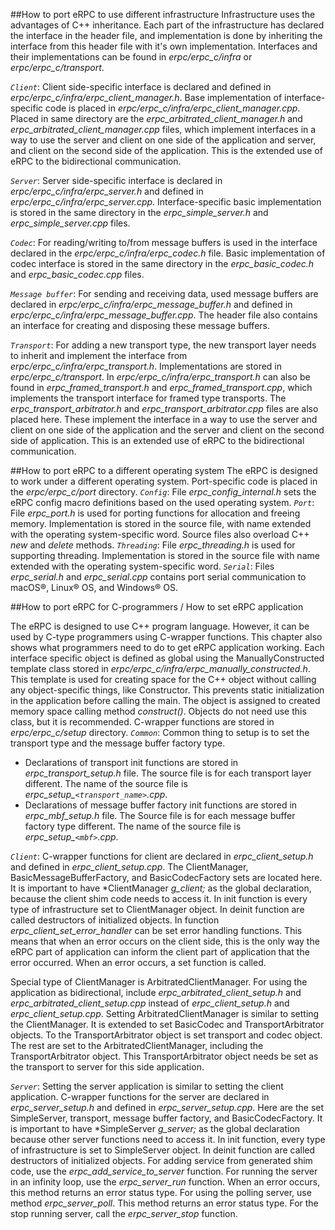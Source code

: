 ##How to port eRPC to use different infrastructure
Infrastructure uses the advantages of C++ inheritance. Each part of the infrastructure has declared the interface in the header file, and implementation is done by inheriting the interface from this header file with it's own implementation. Interfaces and their implementations can be found in *erpc/erpc_c/infra* or *erpc/erpc_c/transport*.

*``Client``*:  Client side-specific interface is declared and defined in *erpc/erpc_c/infra/erpc_client_manager.h*. Base implementation of interface-specific code is placed in *erpc/erpc_c/infra/erpc_client_manager.cpp*. Placed in same directory are the *erpc_arbitrated_client_manager.h* and *erpc_arbitrated_client_manager.cpp* files, which implement interfaces in a way to use the server and client on one side of the application and server, and client on the second side of the application. This is the extended use of eRPC to the bidirectional communication.

*``Server``*:  Server side-specific interface is declared  in *erpc/erpc_c/infra/erpc_server.h* and defined in *erpc/erpc_c/infra/erpc_server.cpp*. Interface-specific basic implementation is stored in the same directory in the *erpc_simple_server.h* and *erpc_simple_server.cpp* files.

*``Codec``*: For reading/writing to/from message buffers is used in the interface declared in the *erpc/erpc_c/infra/erpc_codec.h* file. Basic implementation of codec interface is stored in the same directory in the *erpc_basic_codec.h* and *erpc_basic_codec.cpp* files.

*``Message buffer``*: For sending and receiving data, used message buffers are declared in *erpc/erpc_c/infra/erpc_message_buffer.h* and defined in *erpc/erpc_c/infra/erpc_message_buffer.cpp*. The header file also contains an interface for creating and disposing these message buffers.

*``Transport``*:  For adding a new transport type, the new transport layer needs to inherit and implement the interface from *erpc/erpc_c/infra/erpc_transport.h*. Implementations are stored in *erpc/erpc_c/transport*. In *erpc/erpc_c/infra/erpc_transport.h* can also be found in *erpc_framed_transport.h* and *erpc_framed_transport.cpp*, which implements the transport interface for framed type transports. The *erpc_transport_arbitrator.h* and *erpc_transport_arbitrator.cpp* files are also placed here. These implement the interface in a way to use the server and client on one side of the application and the server and client on the second side of application. This is an extended use of eRPC to the bidirectional communication.

##How to port eRPC to a different operating system
The eRPC is designed to work under a different operating system. Port-specific code is placed in the *erpc/erpc_c/port* directory.
*``Config``*: File *erpc_config_internal.h* sets the eRPC config macro definitions based on the used operating system.
*``Port``*: File *erpc_port.h* is used for porting functions for allocation and freeing memory. Implementation is stored in the source file, with name extended with the operating system-specific word. Source files also overload C++ *new* and *delete* methods.
*``Threading``*: File *erpc_threading.h* is used for supporting threading. Implementation is stored in the source file with name extended with the operating system-specific word.
*``Serial``*: Files *erpc_serial.h* and *erpc_serial.cpp* contains port serial communication to macOS®, Linux® OS, and Windows® OS.

##How to port eRPC for C-programmers / How to set eRPC application

The eRPC is designed to use C++ program language. However, it can be used by C-type programmers using C-wrapper functions. This chapter also shows what programmers need to do to get eRPC application working. Each interface specific object is defined as global using the ManuallyConstructed template class stored in *erpc/erpc_c/infra/erpc_manually_constructed.h*. This template is used for creating space for the C++ object without calling any object-specific things, like Constructor. This prevents static initialization in the application before calling the main. The object is assigned to created memory space calling method *construct()*. Objects do not need use this class,  but it is recommended.
C-wrapper functions are stored in *erpc/erpc_c/setup* directory.
*``Common``*: Common thing to setup is to set the transport type and the message buffer factory type.
* Declarations of transport init functions are stored in *erpc_transport_setup.h* file. The source file is for each transport layer different. The name of the source file is *erpc_setup_`<transport_name>`.cpp*.
* Declarations of message buffer factory init functions are stored in *erpc_mbf_setup.h* file. The Source file is for each message buffer factory type different. The name of the source file is *erpc_setup_`<mbf>`.cpp*.

*``Client``*:  C-wrapper functions for client are declared in *erpc_client_setup.h* and defined in *erpc_client_setup.cpp*. The ClientManager, BasicMessageBufferFactory, and BasicCodecFactory sets are located here. It is important to have *ClientManager *g_client;* as the global declaration, because the client shim code needs to access it.
In init function is every type of infrastructure set to ClientManager object.
In deinit function are called destructors of initialized objects.
In function *erpc_client_set_error_handler* can be set error handling functions. This means that when an error occurs on the client side, this is the only way the eRPC part of application can inform the client part of application that the error occurred. When an error occurs, a set function is called.

Special type of ClientManager is ArbitratedClientManager. For using the application as bidirectional, include *erpc_arbitrated_client_setup.h* and *erpc_arbitrated_client_setup.cpp* instead of *erpc_client_setup.h* and *erpc_client_setup.cpp*. Setting ArbitratedClientManager is similar to setting the ClientManager. It is extended to set BasicCodec and TransportArbitrator objects. To the TransportArbitrator object is set transport and codec object. The rest are set to the ArbitratedClientManager, including the TransportArbitrator object. This TransportArbitrator object needs be set as the transport to server for this side application.

*``Server``*: Setting the server application is similar to setting the client application. C-wrapper functions for the server are declared in *erpc_server_setup.h* and defined in *erpc_server_setup.cpp*. Here are the set SimpleServer, transport, message buffer factory, and BasicCodecFactory. It is important to have *SimpleServer *g_server;* as the global declaration because other server functions need to access it.
In init function, every type of infrastructure is set to SimpleServer object.
In deinit function are called destructors of initialized objects.
For adding service from generated shim code, use the *erpc_add_service_to_server* function.
For running the server in an infinity loop, use the *erpc_server_run* function. When an error occurs, this method returns an error status type.
For using the polling server, use method *erpc_server_poll*. This method returns an error status type.
For the stop running server, call the *erpc_server_stop* function.

